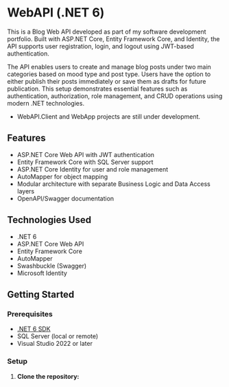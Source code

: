 # WebAPI (.NET 6)

This is a Blog Web API developed as part of my software development portfolio. Built with ASP.NET Core, Entity Framework Core, and Identity, the API supports user registration, login, and logout using JWT-based authentication.

The API enables users to create and manage blog posts under two main categories based on mood type and post type. Users have the option to either publish their posts immediately or save them as drafts for future publication. This setup demonstrates essential features such as authentication, authorization, role management, and CRUD operations using modern .NET technologies.

* WebAPI.Client and WebApp projects are still under development. 

## Features

- ASP.NET Core Web API with JWT authentication
- Entity Framework Core with SQL Server support
- ASP.NET Core Identity for user and role management
- AutoMapper for object mapping
- Modular architecture with separate Business Logic and Data Access layers
- OpenAPI/Swagger documentation

## Technologies Used

- .NET 6
- ASP.NET Core Web API
- Entity Framework Core
- AutoMapper
- Swashbuckle (Swagger)
- Microsoft Identity

## Getting Started

### Prerequisites

- [.NET 6 SDK](https://dotnet.microsoft.com/download/dotnet/6.0)
- SQL Server (local or remote)
- Visual Studio 2022 or later

### Setup

1. **Clone the repository:**
